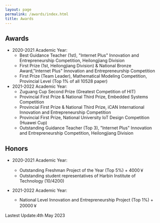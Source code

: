 ```yaml
---
layout: page
permalink: /awards/index.html
title: Awards
---
```


## Awards

- 2020-2021 Academic Year:
  - Best Guidance Teacher (1st), "Internet Plus" Innovation and Entrepreneurship Competition, Heilongjiang Division
  - First Prize (1st, Heilongjiang Division) & National Bronze Award,"Internet Plus" Innovation and Entrepreneurship Competition
  - First Prize (Team Leader), Mathematical Modeling Competition, Provincial Level (Top 1% of all 10528 paper)
- 2021-2022 Academic Year:
  - Zuguang Cup Second Prize (Greatest Competition of HIT)
  - Provincial First Prize & National Third Prize, Embedded Systems Competition
  - Provincial First Prize & National Third Prize, iCAN International Innovation and Entrepreneurship Competition
  - Provincial First Prize, National University IoT Design Competition (Huawei Cup)
  - Outstanding Guidance Teacher (Top 3), "Internet Plus" Innovation and Entrepreneurship Competition, Heilongjiang Division

## Honors

- 2020-2021 Academic Year:
  - Outstanding Freshman Project of the Year (Top 5%) + 4000￥
  - Outstanding student representatives of Harbin Institute of Technology (10/4200)

- 2021-2022 Academic Year:
  - National Level Innovation and Entrepreneurship Project (Top 1%) + 20000￥



Lastest Update:4th May 2023
